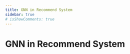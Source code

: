 ```yaml
---
title: GNN in Recommend System
sidebar: true
# isShowComments: true
---
```

# GNN in Recommend System
<ClientOnly>
<title-pv/>
</ClientOnly>






<ClientOnly>
  <leave/>
</ClientOnly/>